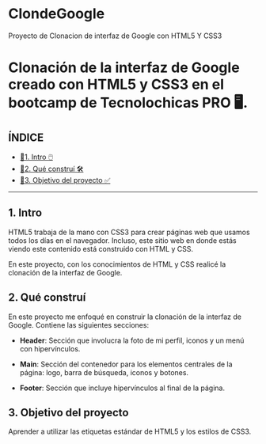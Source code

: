 # ClondeGoogle
Proyecto de Clonacion de interfaz  de Google con HTML5 Y CSS3 
# Clonación de la interfaz de Google creado con HTML5 y CSS3 en el bootcamp de Tecnolochicas PRO 🖥️. 

## ÍNDICE

* [🔗1. Intro 🖱️](https://github.com/nancynsalazar/cloninterfazgoogle#1-intro)
* [🔗2. Qué construí 🛠](https://github.com/nancynsalazar/cloninterfazgoogle#2-qu%C3%A9-constru%C3%AD)
* [🔗3. Objetivo del proyecto ✅](https://github.com/nancynsalazar/cloninterfazgoogle#3-objetivo-del-proyecto)

****
## 1. Intro
HTML5 trabaja de la mano con CSS3 para crear páginas web que usamos todos los días en el navegador. Incluso, este sitio web en donde estás viendo este contenido está construido con HTML y CSS. 

En este proyecto, con los conocimientos de HTML y CSS realicé la clonación de la interfaz de Google.

## 2. Qué construí
En este proyecto me enfoqué en construir la clonación de la interfaz de Google.
Contiene las siguientes secciones:
* **Header**: Sección que involucra la foto de mi perfil, iconos y un menú con hipervínculos.

* **Main**: Sección del contenedor para los elementos centrales de la página: logo, barra de búsqueda, iconos y botones.

* **Footer**: Sección que incluye hipervínculos al final de la página.

## 3. Objetivo del proyecto
Aprender a utilizar las etiquetas estándar de HTML5 y los estilos de CSS3.
